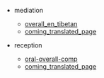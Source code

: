 





- mediation
    - [overall_en_tibetan](/mediation/overall_en_tibetan.md)
    - [coming_translated_page](/)  


- reception
    - [oral-overall-comp](reception/oral-overall-comp_en_tibetan.md)
    - [coming_translated_page](/)       